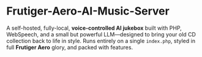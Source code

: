 # Frutiger-Aero-AI-Music-Server
A self-hosted, fully-local, **voice-controlled AI jukebox** built with PHP, WebSpeech, and a small but powerful LLM—designed to bring your old CD collection back to life in style.   Runs entirely on a single `index.php`, styled in full **Frutiger Aero** glory, and packed with features.
